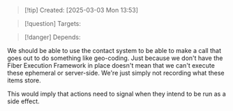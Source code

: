 
>[!tip] Created: [2025-03-03 Mon 13:53]

>[!question] Targets: 

>[!danger] Depends: 

We should be able to use the contact system to be able to make a call that goes out to do something like geo-coding. Just because we don't have the Fiber Execution Framework in place doesn't mean that we can't execute these ephemeral or server-side. We're just simply not recording what these items store. 

This would imply that actions need to signal when they intend to be run as a side effect. 